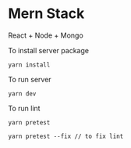 # Mern Stack
React + Node + Mongo

To install server package
```
yarn install
```
To run server
```
yarn dev
```
To run lint
```
yarn pretest

yarn pretest --fix // to fix lint
```
